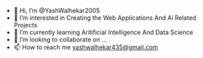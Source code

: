 - 👋 Hi, I’m @YashWalhekar2005
- 👀 I’m interested in Creating the Web Applications And Ai Related Projects
- 🌱 I’m currently learning Aritificial Intelligence And Data Science
- 💞️ I’m looking to collaborate on ...
- 📫 How to reach me yashwalhekar435@gmail.com

<!---
YashWalhekar2005/YashWalhekar2005 is a ✨ special ✨ repository because its `README.md` (this file) appears on your GitHub profile.
You can click the Preview link to take a look at your changes.
--->
